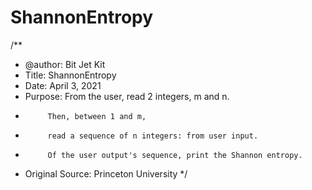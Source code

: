 # ShannonEntropy
 
/**
 * @author: Bit Jet Kit
 * Title: ShannonEntropy
 * Date: April 3, 2021
 * Purpose: From the user, read 2 integers, m and n. 
 *          Then, between 1 and m, 
 *          read a sequence of n integers: from user input.
 *          Of the user output's sequence, print the Shannon entropy. 
 * Original Source: Princeton University
 */
